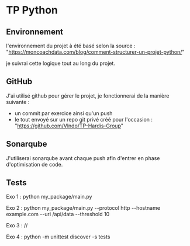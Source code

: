 # TP Python

## Environnement
l'environnement du projet à été basé selon la source : 
"https://moncoachdata.com/blog/comment-structurer-un-projet-python/"

je suivrai cette logique tout au long du projet.

## GitHub
J'ai utilisé github pour gérer le projet, je fonctionnerai de la manière suivante : 
- un commit par exercice ainsi qu'un push
- le tout envoyé sur un repo git privé créé pour l'occasion : 
"https://github.com/Vlndo/TP-Hardis-Group"

## Sonarqube
J'utiliserai sonarqube avant chaque push afin d'entrer en phase d'optimisation de code.

## Tests 
Exo 1 : python my_package/main.py

Exo 2 : python my_package/main.py --protocol http --hostname example.com --uri /api/data --threshold 10

Exo 3 : //

Exo 4 : python -m unittest discover -s tests
